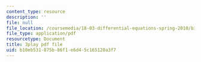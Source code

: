 ```yaml
---
content_type: resource
description: ''
file: null
file_location: /coursemedia/18-03-differential-equations-spring-2010/b10eb531875b86f1e6d45c165120a3f7_heBvViSi9xQ.pdf
file_type: application/pdf
resourcetype: Document
title: 3play pdf file
uid: b10eb531-875b-86f1-e6d4-5c165120a3f7
---
```

